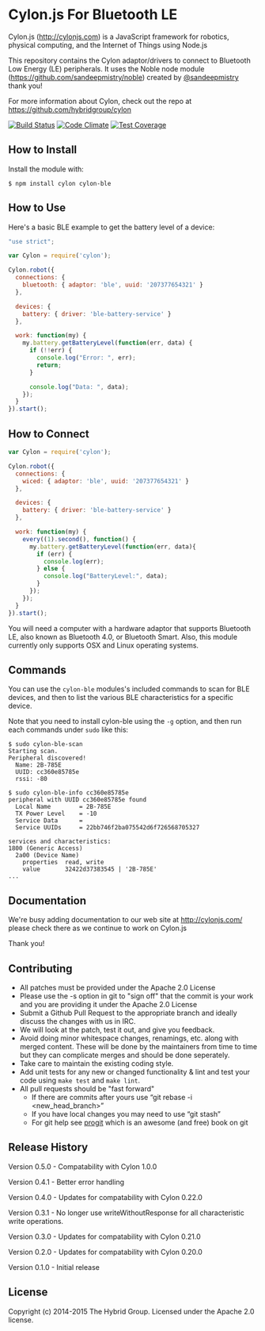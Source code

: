 # Cylon.js For Bluetooth LE

Cylon.js (http://cylonjs.com) is a JavaScript framework for robotics, physical computing, and the Internet of Things using Node.js

This repository contains the Cylon adaptor/drivers to connect to Bluetooth Low Energy (LE) peripherals. It uses the Noble node module (https://github.com/sandeepmistry/noble) created by [@sandeepmistry](https://github.com/sandeepmistry) thank you!

For more information about Cylon, check out the repo at
https://github.com/hybridgroup/cylon

[![Build Status](https://secure.travis-ci.org/hybridgroup/cylon-ble.png?branch=master)](http://travis-ci.org/hybridgroup/cylon-ble) [![Code Climate](https://codeclimate.com/github/hybridgroup/cylon-ble/badges/gpa.svg)](https://codeclimate.com/github/hybridgroup/cylon-ble) [![Test Coverage](https://codeclimate.com/github/hybridgroup/cylon-ble/badges/coverage.svg)](https://codeclimate.com/github/hybridgroup/cylon-ble)

## How to Install

Install the module with:

    $ npm install cylon cylon-ble

## How to Use

Here's a basic BLE example to get the battery level of a device:

```javascript
"use strict";

var Cylon = require('cylon');

Cylon.robot({
  connections: {
    bluetooth: { adaptor: 'ble', uuid: '207377654321' }
  },

  devices: {
    battery: { driver: 'ble-battery-service' }
  },

  work: function(my) {
    my.battery.getBatteryLevel(function(err, data) {
      if (!!err) {
        console.log("Error: ", err);
        return;
      }

      console.log("Data: ", data);
    });
  }
}).start();
```

## How to Connect

```javascript
var Cylon = require('cylon');

Cylon.robot({
  connections: {
    wiced: { adaptor: 'ble', uuid: '207377654321' }
  },

  devices: {
    battery: { driver: 'ble-battery-service' }
  },

  work: function(my) {
    every((1).second(), function() {
      my.battery.getBatteryLevel(function(err, data){
        if (err) {
          console.log(err);
        } else {
          console.log("BatteryLevel:", data);
        }
      });
    });
  }
}).start();
```

You will need a computer with a hardware adaptor that supports Bluetooth LE, also known as Bluetooth 4.0, or Bluetooth Smart. Also, this module currently only supports OSX and Linux operating systems.

## Commands

You can use the `cylon-ble` modules's included commands to scan for BLE devices, and then to list the various BLE characteristics for a specific device.

Note that you need to install cylon-ble using the `-g` option, and then run each commands under `sudo` like this:

    $ sudo cylon-ble-scan
    Starting scan.
    Peripheral discovered!
      Name: 2B-785E
      UUID: cc360e85785e
      rssi: -80

    $ sudo cylon-ble-info cc360e85785e
    peripheral with UUID cc360e85785e found
      Local Name        = 2B-785E
      TX Power Level    = -10
      Service Data      =
      Service UUIDs     = 22bb746f2ba075542d6f726568705327

    services and characteristics:
    1800 (Generic Access)
      2a00 (Device Name)
        properties  read, write
        value       32422d37383545 | '2B-785E'
    ...


## Documentation

We're busy adding documentation to our web site at http://cylonjs.com/ please check there as we continue to work on Cylon.js

Thank you!

## Contributing

* All patches must be provided under the Apache 2.0 License
* Please use the -s option in git to "sign off" that the commit is your work and you are providing it under the Apache 2.0 License
* Submit a Github Pull Request to the appropriate branch and ideally discuss the changes with us in IRC.
* We will look at the patch, test it out, and give you feedback.
* Avoid doing minor whitespace changes, renamings, etc. along with merged content. These will be done by the maintainers from time to time but they can complicate merges and should be done seperately.
* Take care to maintain the existing coding style.
* Add unit tests for any new or changed functionality & lint and test your code using `make test` and `make lint`.
* All pull requests should be "fast forward"
  * If there are commits after yours use “git rebase -i <new_head_branch>”
  * If you have local changes you may need to use “git stash”
  * For git help see [progit](http://git-scm.com/book) which is an awesome (and free) book on git

## Release History

Version 0.5.0 - Compatability with Cylon 1.0.0

Version 0.4.1 - Better error handling

Version 0.4.0 - Updates for compatability with Cylon 0.22.0

Version 0.3.1 - No longer use writeWithoutResponse for all characteristic write operations.

Version 0.3.0 - Updates for compatability with Cylon 0.21.0

Version 0.2.0 - Updates for compatability with Cylon 0.20.0

Version 0.1.0 - Initial release

## License

Copyright (c) 2014-2015 The Hybrid Group. Licensed under the Apache 2.0 license.
